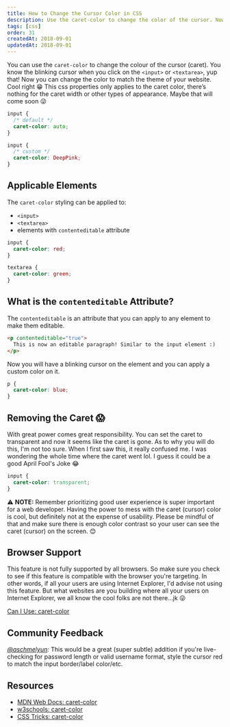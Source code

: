 ```yaml
---
title: How to Change the Cursor Color in CSS
description: Use the caret-color to change the color of the cursor. Now you can change the color to match the theme of your website.
tags: [css]
order: 31
createdAt: 2018-09-01
updatedAt: 2018-09-01
---
```


You can use the `caret-color` to change the colour of the cursor (caret). You know the blinking cursor when you click on the `<input>` or `<textarea>`, yup that! Now you can change the color to match the theme of your website. Cool right 😁 This css properties only applies to the caret color, there’s nothing for the caret width or other types of appearance. Maybe that will come soon 😜

```css
input {
  /* default */
  caret-color: auto;
}

input {
  /* custom */
  caret-color: DeepPink;
}
```

<markdown-toc></markdown-toc>

## Applicable Elements

The `caret-color` styling can be applied to:

- `<input>`
- `<textarea>`
- elements with `contenteditable` attribute

```css
input {
  caret-color: red;
}

textarea {
  caret-color: green;
}
```

## What is the `contenteditable` Attribute?

The `contenteditable` is an attribute that you can apply to any element to make them editable.

```html
<p contenteditable="true">
  This is now an editable paragraph! Similar to the input element :)
</p>
```

Now you will have a blinking cursor on the element and you can apply a custom color on it.

```css
p {
  caret-color: blue;
}
```

## Removing the Caret 😱

With great power comes great responsibility. You can set the caret to transparent and now it seems like the caret is gone. As to why you will do this, I'm not too sure. When I first saw this, it really confused me. I was wondering the whole time where the caret went lol. I guess it could be a good April Fool's Joke 😂

```css
input {
  caret-color: transparent;
}
```

⚠️ **NOTE:** Remember prioritizing good user experience is super important for a web developer. Having the power to mess with the caret (cursor) color is cool, but definitely not at the expense of usability. Please be mindful of that and make sure there is enough color contrast so your user can see the caret (cursor) on the screen. 😊

## Browser Support

This feature is not fully supported by all browsers. So make sure you check to see if this feature is compatible with the browser you're targeting. In other words, if all your users are using Internet Explorer, I'd advise not using this feature. But what websites are you building where all your users on Internet Explorer, we all know the cool folks are not there...jk 😜

[Can I Use: caret-color](https://caniuse.com/#search=caret-color)

## Community Feedback

_[@aschmelyun](https://twitter.com/aschmelyun/status/1076658692370718720):_ This would be a great (super subtle) addition if you're live-checking for password length or valid username format, style the cursor red to match the input border/label color/etc.

## Resources

- [MDN Web Docs: caret-color](https://developer.mozilla.org/en-US/docs/Web/CSS/caret-color)
- [w3schools: caret-color](https://www.w3schools.com/cssref/css3_pr_caret-color.asp)
- [CSS Tricks: caret-color](https://css-tricks.com/almanac/properties/c/caret-color/)
